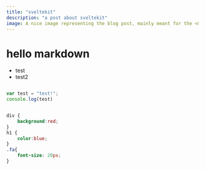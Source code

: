 ```yaml
---
title: "sveltekit"
description: "a post about sveltekit"
image: A nice image representing the blog post, mainly meant for the <meta> tags
---
```


# hello markdown

- test
- test2


``` js

var test = "test!";
console.log(test)

```

``` css 

div {
    background:red;
}
h1 {
    color:blue;
}
.fa{
    font-size: 20px;
}

```